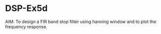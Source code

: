 # DSP-Ex5d
AIM:  To design a FIR   band  stop filter using  hanning  window  and  to plot the frequency response.
